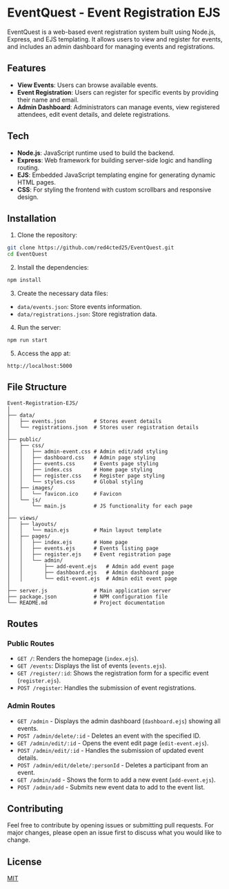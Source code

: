 # EventQuest - Event Registration EJS
EventQuest is a web-based event registration system built using Node.js, Express, and EJS templating. It allows users to view and register for events, and includes an admin dashboard for managing events and registrations.

## Features
- **View Events**: Users can browse available events.
- **Event Registration**: Users can register for specific events by providing their name and email.
- **Admin Dashboard**: Administrators can manage events, view registered attendees, edit event details, and delete registrations.

## Tech 
- **Node.js**: JavaScript runtime used to build the backend.
- **Express**: Web framework for building server-side logic and handling routing.
- **EJS**: Embedded JavaScript templating engine for generating dynamic HTML pages.
- **CSS**: For styling the frontend with custom scrollbars and responsive design.

## Installation

1. Clone the repository:

``` bash
git clone https://github.com/red4cted25/EventQuest.git
cd EventQuest
```

2. Install the dependencies:
```bash
npm install
```

3. Create the necessary data files:
- `data/events.json`: Store events information.
- `data/registrations.json`: Store registration data.

4. Run the server:
```bash
npm run start
```

5. Access the app at:
```arduino
http://localhost:5000
```

## File Structure
```
Event-Registration-EJS/
│
├── data/
│   ├── events.json         # Stores event details
│   └── registrations.json  # Stores user registration details
│
├── public/
│   ├── css/
│   │   ├── admin-event.css # Admin edit/add styling
│   │   ├── dashboard.css   # Admin page styling
│   │   ├── events.css      # Events page styling
│   │   ├── index.css       # Home page styling
│   │   ├── register.css    # Register page styling
│   │   └── styles.css      # Global styling
│   ├── images/             
│   │   └── favicon.ico     # Favicon
│   └── js/
│       └── main.js         # JS functionality for each page
│
├── views/
│   ├── layouts/
│   │   └── main.ejs        # Main layout template
│   ├── pages/
│   │   ├── index.ejs       # Home page
│   │   ├── events.ejs      # Events listing page
│   │   ├── register.ejs    # Event registration page
│   │   └── admin/          
│   │       ├── add-event.ejs   # Admin add event page
│   │       ├── dashboard.ejs   # Admin dashboard page
│   │       └── edit-event.ejs  # Admin edit event page
│
├── server.js               # Main application server
├── package.json            # NPM configuration file
└── README.md               # Project documentation
```

## Routes

### Public Routes
- `GET /`: Renders the homepage (`index.ejs`).
- `GET /events`: Displays the list of events (`events.ejs`).
- `GET /register/:id`: Shows the registration form for a specific event (`register.ejs`).
- `POST /register`: Handles the submission of event registrations.

### Admin Routes
- `GET /admin` - Displays the admin dashboard (`dashboard.ejs`) showing all events.
- `POST /admin/delete/:id` - Deletes an event with the specified ID.
- `GET /admin/edit/:id` - Opens the event edit page (`edit-event.ejs`).
- `POST /admin/edit/:id` - Handles the submission of updated event details.
- `POST /admin/edit/delete/:personId` - Deletes a participant from an event.
- `GET /admin/add` - Shows the form to add a new event (`add-event.ejs`).
- `POST /admin/add` - Submits new event data to add to the event list.


## Contributing
Feel free to contribute by opening issues or submitting pull requests. For major changes, please open an issue first to discuss what you would like to change.


## License

[MIT](https://choosealicense.com/licenses/mit/)

